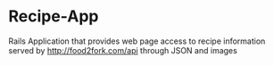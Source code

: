 # Recipe-App
Rails Application that provides web page access to recipe information served by http://food2fork.com/api through JSON and images
